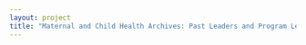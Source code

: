 ```yaml
--- 
layout: project 
title: "Maternal and Child Health Archives: Past Leaders and Program Legacies" 
---
```



